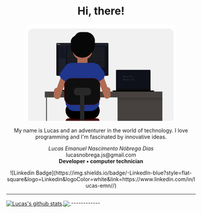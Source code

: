 <h1 align="center">
	Hi, there!
</h1>
<p align="center">
	<img src="https://raw.githubusercontent.com/lucasemn1/lucasemn1/main/imgs/github_background.jpg" width="400" style="border-radius: 10px;"/>
</p>

<p align="center">
My name is Lucas and an adventurer in the world of technology. I love programming and I'm fascinated by innovative ideas.
</p>

<p align="center">
	<i>Lucas Emanuel Nascimento Nóbrega Dias</i><br/>
	lucasnobrega.js@gmail.com<br/>
	<b>Developer • computer technician</b><br/>
</p>

<p align="center">
	![Linkedin Badge](https://img.shields.io/badge/-LinkedIn-blue?style=flat-square&logo=Linkedin&logoColor=white&link=https://www.linkedin.com/in/lucas-emn//)
</p>

------------
<a href="#">
<img align="center" src="https://github-readme-stats.vercel.app/api?username=lucasemn1&show_icons=true&theme=blueberry" alt="Lucas's github stats" />
</a>

<a href="#">
<img align="center" src="https://github-readme-stats.vercel.app/api/top-langs/?username=lucasemn1&layout=compact&theme=blueberry" />
</a>
------------
